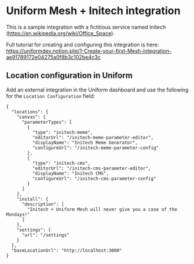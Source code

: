 # Uniform Mesh + Initech integration

This is a sample integration with a fictitious service named Initech (https://en.wikipedia.org/wiki/Office_Space).

Full tutorial for creating and configuring this integration is here: https://uniformdev.notion.site/1-Create-your-first-Mesh-integration-ae91789172e04275a0f8b3c102be4c3c

## Location configuration in Uniform

Add an external integration in the Uniform dashboard and use the following for the `Location Configuration` field:
```
{
  "locations": {
    "canvas": {
      "parameterTypes": [
        {
          "type": "initech-meme",
          "editorUrl": "/initech-meme-parameter-editor",
          "displayName": "Initech Meme Generator",
          "configureUrl": "/initech-meme-parameter-config"
        },
        {
          "type": "initech-cms",
          "editorUrl": "/initech-cms-parameter-editor",
          "displayName": "Initech CMS",
          "configureUrl": "/initech-cms-parameter-config"
        }
      ]
    },
    "install": {
      "description": [
        "Initech + Uniform Mesh will never give you a case of the Mondays!"
      ]
    },
    "settings": {
      "url": "/settings"
    }
  },
  "baseLocationUrl": "http://localhost:3000"
}
```
